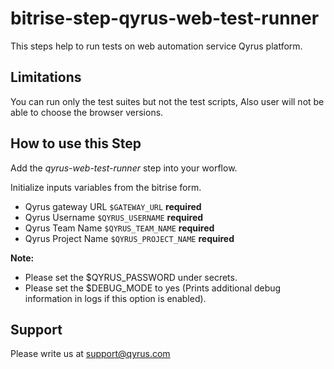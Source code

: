 # bitrise-step-qyrus-web-test-runner

This steps help to run tests on web automation service Qyrus platform.

## Limitations

You can run only the test suites but not the test scripts, Also user will not be able to choose
the browser versions.

## How to use this Step

Add the *qyrus-web-test-runner* step into your worflow.

Initialize inputs variables from the bitrise form.

* Qyrus gateway URL `$GATEWAY_URL` **required**
* Qyrus Username `$QYRUS_USERNAME` **required**
* Qyrus Team Name `$QYRUS_TEAM_NAME` **required**
* Qyrus Project Name `$QYRUS_PROJECT_NAME` **required**

**Note:** 
* Please set the $QYRUS_PASSWORD under secrets.
* Please set the $DEBUG_MODE to yes (Prints additional debug information in logs if this option is enabled).

## Support
Please write us at support@qyrus.com